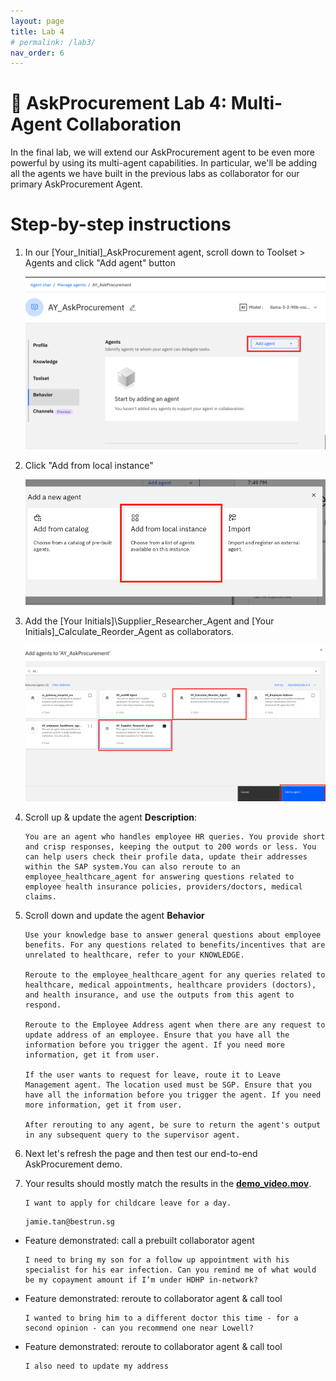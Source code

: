 ```yaml
---
layout: page
title: Lab 4
# permalink: /lab3/
nav_order: 6
---
```

🏦 AskProcurement Lab 4: Multi-Agent Collaboration
=================================================================================

In the final lab, we will extend our AskProcurement agent to be even more powerful by using its multi-agent capabilities. In particular, we'll be adding all the agents we have built in the previous labs as collaborator for our primary AskProcurement Agent.

Step-by-step instructions
=========================
1.  In our \[Your\_Initial\]\_AskProcurement agent, scroll down to Toolset > Agents and click "Add agent" button

    ![image](./imgs/imgs_4/step_1.png)

1.  Click "Add from local instance"

    ![image](./imgs/imgs_4/step_2.png)

1.  Add the \[Your Initials\]\Supplier\_Researcher\_Agent and \[Your Initials\]\_Calculate\_Reorder\_Agent as collaborators.

    ![image](./imgs/imgs_4/step_3.png)

1.  Scroll up & update the agent **Description**:
    ```
    You are an agent who handles employee HR queries. You provide short and crisp responses, keeping the output to 200 words or less. You can help users check their profile data, update their addresses within the SAP system.You can also reroute to an employee_healthcare_agent for answering questions related to employee health insurance policies, providers/doctors, medical claims.
    ```

1. Scroll down and update the agent **Behavior**
    ```
    Use your knowledge base to answer general questions about employee benefits. For any questions related to benefits/incentives that are unrelated to healthcare, refer to your KNOWLEDGE.
    
    Reroute to the employee_healthcare_agent for any queries related to healthcare, medical appointments, healthcare providers (doctors), and health insurance, and use the outputs from this agent to respond.
    
    Reroute to the Employee Address agent when there are any request to update address of an employee. Ensure that you have all the information before you trigger the agent. If you need more information, get it from user.

    If the user wants to request for leave, route it to Leave Management agent. The location used must be SGP. Ensure that you have all the information before you trigger the agent. If you need more information, get it from user.

    After rerouting to any agent, be sure to return the agent's output in any subsequent query to the supervisor agent.
    ```
1.  Next let's refresh the page and then test our end-to-end AskProcurement demo.

1. Your results should mostly match the results in the [**demo\_video.mov**](https://ibm.box.com/s/97ykz714zpfvdx14j0o1hvbs5a6hrhd9).
    ```
    I want to apply for childcare leave for a day.
    ```
    ```
    jamie.tan@bestrun.sg
    ```

* Feature demonstrated: call a prebuilt collaborator agent


    ```
    I need to bring my son for a follow up appointment with his specialist for his ear infection. Can you remind me of what would be my copayment amount if I’m under HDHP in-network?
    ```

* Feature demonstrated: reroute to collaborator agent & call tool

    ```
    I wanted to bring him to a different doctor this time - for a second opinion - can you recommend one near Lowell?
    ```

* Feature demonstrated: reroute to collaborator agent & call tool

    ```
    I also need to update my address
    ```
